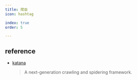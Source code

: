 ```yaml
---
title: 爬虫
icon: hashtag

index: true
order: 5

---
```


<!-- more -->

## reference

- [katana](https://github.com/projectdiscovery/katana)
    > A next-generation crawling and spidering framework.